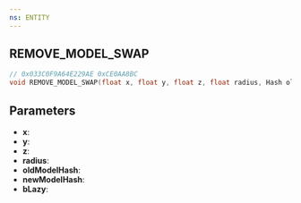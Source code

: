 ```yaml
---
ns: ENTITY
---
```

## REMOVE_MODEL_SWAP

```c
// 0x033C0F9A64E229AE 0xCE0AA8BC
void REMOVE_MODEL_SWAP(float x, float y, float z, float radius, Hash oldModelHash, Hash newModelHash, BOOL bLazy);
```


## Parameters
* **x**: 
* **y**: 
* **z**: 
* **radius**: 
* **oldModelHash**:
* **newModelHash**:
* **bLazy**:

